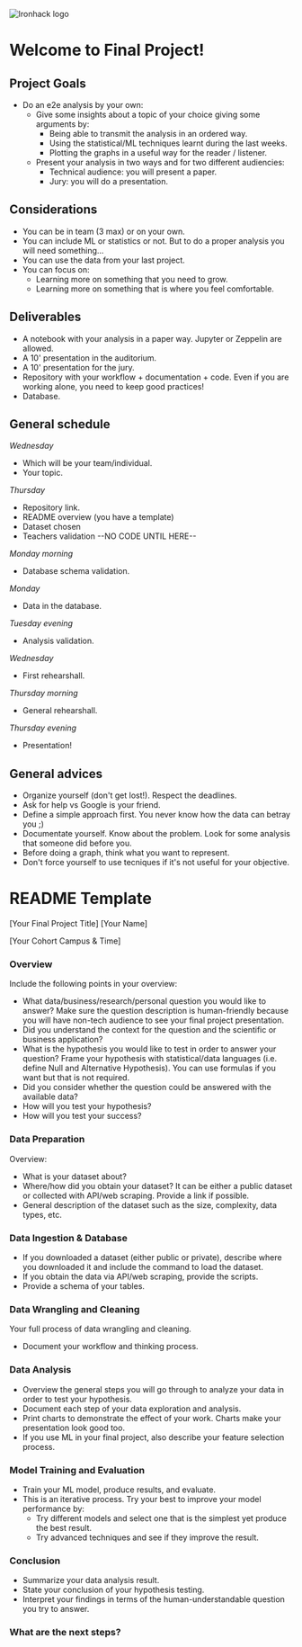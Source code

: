 
![Ironhack logo](https://i.imgur.com/1QgrNNw.png)

# Welcome to Final Project!

## Project Goals
* Do an e2e analysis by your own:
  * Give some insights about a topic of your choice giving some arguments by:
    * Being able to transmit the analysis in an ordered way.
    * Using the statistical/ML techniques learnt during the last weeks.
    * Plotting the graphs in a useful way for the reader / listener.
  * Present your analysis in two ways and for two different audiencies:
    * Technical audience: you will present a paper.
    * Jury: you will do a presentation.
    
    
## Considerations
* You can be in team (3 max) or on your own.
* You can include ML or statistics or not. But to do a proper analysis you will need something...
* You can use the data from your last project.
* You can focus on:
  * Learning more on something that you need to grow.
  * Learning more on something that is where you feel comfortable.

## Deliverables
* A notebook with your analysis in a paper way. Jupyter or Zeppelin are allowed.
* A 10' presentation in the auditorium.
* A 10' presentation for the jury.
* Repository with your workflow + documentation + code. Even if you are working alone, you need to keep good practices!
* Database.

## General schedule
*Wednesday*
* Which will be your team/individual.
* Your topic.


*Thursday*
* Repository link.
* README overview (you have a template)
* Dataset chosen
* Teachers validation --NO CODE UNTIL HERE--

*Monday morning*
* Database schema validation.

*Monday*
* Data in the database.

*Tuesday evening*
* Analysis validation.

*Wednesday*
* First rehearshall.

*Thursday morning*
* General rehearshall.

*Thursday evening*
* Presentation!

## General advices
* Organize yourself (don't get lost!). Respect the deadlines.
* Ask for help vs Google is your friend.
* Define a simple approach first. You never know how the data can betray you ;)
* Documentate yourself. Know about the problem. Look for some analysis that someone did before you.
* Before doing a graph, think what you want to represent.
* Don't force yourself to use tecniques if it's not useful for your objective.

# README Template

[Your Final Project Title]
[Your Name]

[Your Cohort Campus & Time]

### Overview
Include the following points in your overview:

* What data/business/research/personal question you would like to answer?
Make sure the question description is human-friendly because you will have non-tech audience to see your final project presentation.
* Did you understand the context for the question and the scientific or business application?
* What is the hypothesis you would like to test in order to answer your question?
Frame your hypothesis with statistical/data languages (i.e. define Null and Alternative Hypothesis). You can use formulas if you want but that is not required.
* Did you consider whether the question could be answered with the available data?
* How will you test your hypothesis?
* How will you test your success?




### Data Preparation
Overview:
* What is your dataset about?
* Where/how did you obtain your dataset?
It can be either a public dataset or collected with API/web scraping.
Provide a link if possible.
* General description of the dataset such as the size, complexity, data types, etc.

### Data Ingestion & Database
* If you downloaded a dataset (either public or private), describe where you downloaded it and include the command to load the dataset.
* If you obtain the data via API/web scraping, provide the scripts.
* Provide a schema of your tables.

### Data Wrangling and Cleaning
Your full process of data wrangling and cleaning.
* Document your workflow and thinking process.

### Data Analysis
* Overview the general steps you will go through to analyze your data in order to test your hypothesis.
* Document each step of your data exploration and analysis.
* Print charts to demonstrate the effect of your work. Charts make your presentation look good too.
* If you use ML in your final project, also describe your feature selection process.

### Model Training and Evaluation
* Train your ML model, produce results, and evaluate.
* This is an iterative process. Try your best to improve your model performance by:
  * Try different models and select one that is the simplest yet produce the best result.
  * Try advanced techniques and see if they improve the result.

### Conclusion
* Summarize your data analysis result.
* State your conclusion of your hypothesis testing.
* Interpret your findings in terms of the human-understandable question you try to answer.

### What are the next steps?


